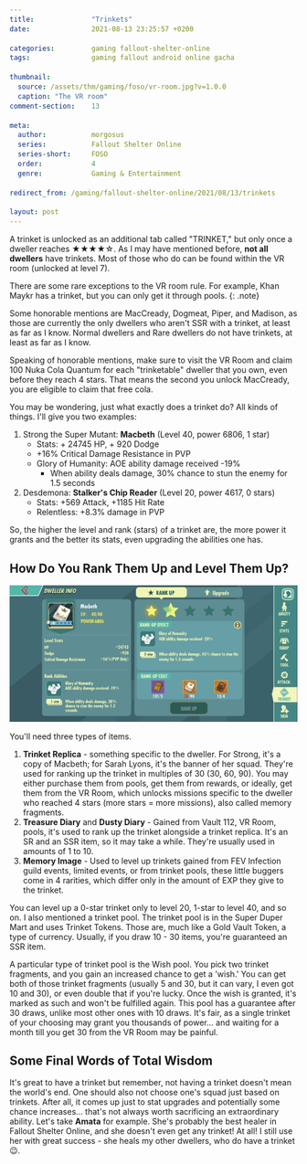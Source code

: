 ```yaml
---
title:              "Trinkets"
date:               2021-08-13 23:25:57 +0200

categories:         gaming fallout-shelter-online
tags:               gaming fallout android online gacha

thumbnail:
  source: /assets/thm/gaming/foso/vr-room.jpg?v=1.0.0
  caption: "The VR room"
comment-section:    13

meta:
  author:           morgosus
  series:           Fallout Shelter Online
  series-short:     FOSO
  order:            4
  genre:            Gaming & Entertainment

redirect_from: /gaming/fallout-shelter-online/2021/08/13/trinkets

layout: post
---
```

A trinket is unlocked as an additional tab called "TRINKET," but only once a dweller reaches ★★★★☆. As I may have mentioned before, **not all dwellers** have trinkets. Most of those who do can be found within the VR room (unlocked at level 7).

There are some rare exceptions to the VR room rule. For example, Khan Maykr has a trinket, but you can only get it through pools.
{: .note}

Some honorable mentions are MacCready, Dogmeat, Piper, and Madison, as those are currently the only dwellers who aren't SSR with a trinket, at least as far as I know. Normal dwellers and Rare dwellers do not have trinkets, at least as far as I know.

Speaking of honorable mentions, make sure to visit the VR Room and claim 100 Nuka Cola Quantum for each "trinketable" dweller that you own, even before they reach 4 stars. That means the second you unlock MacCready, you are eligible to claim that free cola.

You may be wondering, just what exactly does a trinket do? All kinds of things. I'll give you two examples:

1. Strong the Super Mutant: **Macbeth** (Level 40, power 6806, 1 star)
   - Stats: + 24745 HP, + 920 Dodge
   - +16% Critical Damage Resistance in PVP
   - Glory of Humanity: AOE ability damage received -19%
      - When ability deals damage, 30% chance to stun the enemy for 1.5 seconds
2. Desdemona: **Stalker's Chip Reader** (Level 20, power 4617, 0 stars)
   - Stats: +569 Attack, +1185 Hit Rate
   - Relentless: +8.3% damage in PVP

So, the higher the level and rank (stars) of a trinket are, the more power it grants and the better its stats, even upgrading the abilities one has.

## How Do You Rank Them Up and Level Them Up?

![A trinket](/assets/thm/gaming/foso/trinket.jpg)

You'll need three types of items.

1. **Trinket Replica** - something specific to the dweller. For Strong, it's a copy of Macbeth; for Sarah Lyons, it's the banner of her squad. They're used for ranking up the trinket in multiples of 30 (30, 60, 90). You may either purchase them from pools, get them from rewards, or ideally, get them from the VR Room, which unlocks missions specific to the dweller who reached 4 stars (more stars = more missions), also called memory fragments.
2. **Treasure Diary** and **Dusty Diary** - Gained from Vault 112, VR Room, pools, it's used to rank up the trinket alongside a trinket replica. It's an SR and an SSR item, so it may take a while. They're usually used in amounts of 1 to 10.
3. **Memory Image** - Used to level up trinkets gained from FEV Infection guild events, limited events, or from trinket pools, these little buggers come in 4 rarities, which differ only in the amount of EXP they give to the trinket.

You can level up a 0-star trinket only to level 20, 1-star to level 40, and so on. I also mentioned a trinket pool. The trinket pool is in the Super Duper Mart and uses Trinket Tokens. Those are, much like a Gold Vault Token, a type of currency. Usually, if you draw 10 - 30 items, you're guaranteed an SSR item.

A particular type of trinket pool is the Wish pool. You pick two trinket fragments, and you gain an increased chance to get a 'wish.' You can get both of those trinket fragments (usually 5 and 30, but it can vary, I even got 10 and 30), or even double that if you're lucky. Once the wish is granted, it's marked as such and won't be fulfilled again. This pool has a guarantee after 30 draws, unlike most other ones with 10 draws. It's fair, as a single trinket of your choosing may grant you thousands of power... and waiting for a month till you get 30 from the VR Room may be painful.

## Some Final Words of Total Wisdom

It's great to have a trinket but remember, not having a trinket doesn't mean the world's end. One should also not choose one's squad just based on trinkets. After all, it comes up just to stat upgrades and potentially some chance increases... that's not always worth sacrificing an extraordinary ability. Let's take **Amata** for example. She's probably the best healer in Fallout Shelter Online, and she doesn't even get any trinket! At all! I still use her with great success - she heals my other dwellers, who do have a trinket 😉.
